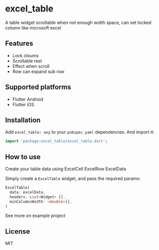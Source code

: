 # excel_table

A table widget scrollable when not enough width space, can set locked column like microsoft excel

## Features 

* Lock cloums 
* Scrollable rest
* Effect when scroll
* Row can expand sub row

## Supported platforms

* Flutter Android
* Flutter iOS
## Installation

Add `excel_table: any` to your `pubspec.yaml` dependencies. And import it:

```dart
import 'package:excel_table/excel_table.dart';
```

## How to use

Create your table data using
ExcelCell
ExcelRow
ExcelData

Simply create a `ExcelTable` widget, and pass the required params:

```dart
ExcelTable(
  data: excelData,
  headers: List<Widget> [],
  minColumnsWidth: <double>[],
)
```
See more on example project
## License

MIT
